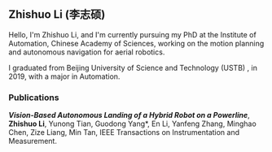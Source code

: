 ## Zhishuo Li (李志硕)

Hello, I'm Zhishuo Li, and I'm currently pursuing my PhD at the Institute of Automation, Chinese Academy of Sciences, working on the motion planning and autonomous navigation for aerial robotics.

I graduated from Beijing University of Science and Technology (USTB) , in 2019, with a major in Automation.

### Publications

***Vision-Based Autonomous Landing of a Hybrid Robot on a Powerline***, **Zhishuo Li**, Yunong Tian, Guodong Yang*, En Li, Yanfeng Zhang, Minghao Chen, Zize Liang, Min Tan, IEEE Transactions on Instrumentation and Measurement. 







<!-- ```markdown
Syntax highlighted code block

# Header 1
## Header 2
### Header 3

- Bulleted
- List

1. Numbered
2. List

**Bold** and _Italic_ and `Code` text

[Link](url) and ![Image](src)

``` -->
